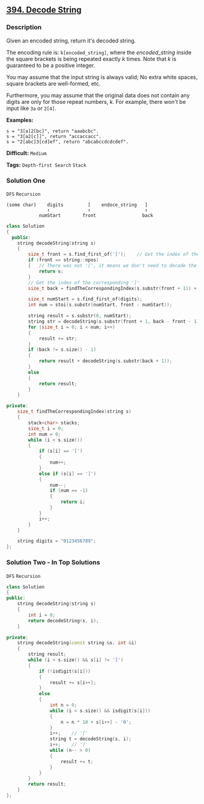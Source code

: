 ## [394. Decode String](https://leetcode.com/problems/decode-string/#/description)

### Description

Given an encoded string, return it's decoded string.

The encoding rule is: `k[encoded_string]`, where the *encoded_string* inside the square brackets is being repeated exactly *k* times. Note that *k* is guaranteed to be a positive integer.

You may assume that the input string is always valid; No extra white spaces, square brackets are well-formed, etc.

Furthermore, you may assume that the original data does not contain any digits are only for those repeat numbers, *k*. For example, there won't be input like `3a` or `2[4]`.

**Examples:**

```
s = "3[a]2[bc]", return "aaabcbc".
s = "3[a2[c]]", return "accaccacc".
s = "2[abc]3[cd]ef", return "abcabccdcdcdef".
```



**Difficult:** `Medium`

**Tags:** `Depth-first Search` `Stack`



### Solution One

`DFS` `Recursion`

```
(some char)    digits         [    endoce_string   ]
               ↑              ↑                    ↑
            numStart        front                 back
```

```c++
class Solution
{
  public:
	string decodeString(string s)
	{
		size_t front = s.find_first_of('[');	// Get the index of the first '['
		if (front == string::npos)
		{	// There was not '[', it means we don't need to decode the s
			return s;
		}
		// Get the index of the corresponding ']'
		size_t back = findTheCorrespondingIndex(s.substr(front + 1)) + front + 1;

		size_t numStart = s.find_first_of(digits);
		int num = stoi(s.substr(numStart, front - numStart));

		string result = s.substr(0, numStart);
		string str = decodeString(s.substr(front + 1, back - front - 1));
		for (size_t i = 0; i < num; i++)
		{
			result += str;
		}
		if (back != s.size() - 1)
		{
			return result + decodeString(s.substr(back + 1));
		}
		else
		{
			return result;
		}
	}

private:
	size_t findTheCorrespondingIndex(string s)
	{
		stack<char> stacks;
		size_t i = 0;
		int num = 0;
		while (i < s.size())
		{
			if (s[i] == '[')
			{
				num++;
			}
			else if (s[i] == ']')
			{
				num--;
				if (num == -1)
				{
					return i;
				}
			}
			i++;
		}
	}

	string digits = "0123456789";
};
```



### Solution Two - In Top Solutions

`DFS` `Recursion`

```c++
class Solution
{
public:
	string decodeString(string s)
	{
		int i = 0;
		return decodeString(s, i);
	}

private:
	string decodeString(const string &s, int &i)
	{
		string result;
		while (i < s.size() && s[i] != ']')
		{
			if (!isdigit(s[i]))
			{
				result += s[i++];
			}
			else
			{
				int n = 0;
				while (i < s.size() && isdigit(s[i]))
				{
					n = n * 10 + s[i++] - '0';
				}
				i++;	// '['
				string t = decodeString(s, i);
				i++;	// ']'
				while (n-- > 0)
				{
					result += t;
				}
			}
		}
		return result;
	}
};
```



